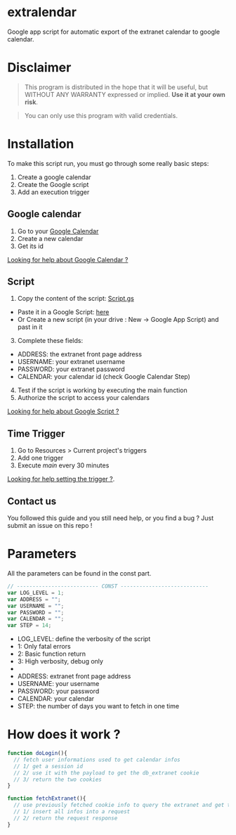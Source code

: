 extralendar
===========

Google app script for automatic export of the extranet calendar to google calendar.

# Disclaimer
> This program is distributed in the hope that it will be useful, but WITHOUT ANY WARRANTY expressed or implied. **Use it at your own risk**.

> You can only use this program with valid credentials.

# Installation

To make this script run, you must go through some really basic steps:

1. Create a google calendar
2. Create the Google script
3. Add an execution trigger


## Google calendar

1. Go to your [Google Calendar ](https://www.google.com/calendar/render)
2. Create a new calendar
3. Get its id  

[Looking for help about Google Calendar ?](https://support.google.com/calendar/?hl=fr#topic=3417969)

## Script

1. Copy the content of the script: [Script.gs](https://github.com/nobe4/extralendar/blob/master/Script.gs)
 * Paste it in a Google Script: [here](https://www.google.com/script/start/)
 * Or Create a new script (in your drive : New -> Google App Script) and past in it
3. Complete these fields:
  * ADDRESS: the extranet front page address
  * USERNAME: your extranet username
  * PASSWORD: your extranet password
  * CALENDAR: your calendar id (check Google Calendar Step)
4. Test if the script is working by executing the main function
5. Authorize the script to access your calendars

[Looking for help about Google Script ?](https://developers.google.com/apps-script/overview)

## Time Trigger

1. Go to Resources > Current project's triggers
2. Add one trigger
3. Execute *main* every 30 minutes

[Looking for help setting the trigger ?](https://developers.google.com/apps-script/guides/triggers/installable?hl=de#managing_triggers_manually).

## Contact us

You followed this guide and you still need help, or you find a bug ?
Just submit an issue on this repo !

# Parameters

All the parameters can be found in the const part.
``` javascript
// -------------------------- CONST ----------------------------
var LOG_LEVEL = 1;
var ADDRESS = "";
var USERNAME = "";
var PASSWORD = "";
var CALENDAR = "";
var STEP = 14;
```

* LOG_LEVEL: define the verbosity of the script
 * 1: Only fatal errors
 * 2: Basic function return
 * 3: High verbosity, debug only
 * 
* ADDRESS: extranet front page address
* USERNAME: your username
* PASSWORD: your password
* CALENDAR: your calendar
* STEP: the number of days you want to fetch in one time

# How does it work ?

``` javascript
function doLogin(){
  // fetch user informations used to get calendar infos
  // 1/ get a session id
  // 2/ use it with the payload to get the db_extranet cookie
  // 3/ return the two cookies
}
```

``` javascript
function fetchExtranet(){
  // use previously fetched cookie info to query the extranet and get the calendar bewteen the two dates
  // 1/ insert all infos into a request
  // 2/ return the request response
}
```
